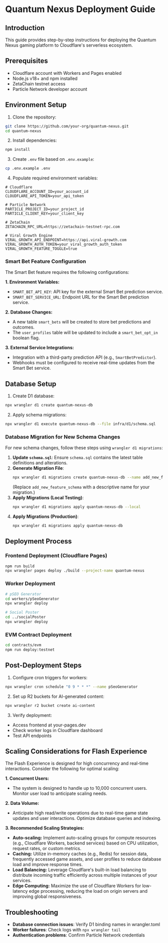 # Quantum Nexus Deployment Guide

## Introduction
This guide provides step-by-step instructions for deploying the Quantum Nexus gaming platform to Cloudflare's serverless ecosystem.

## Prerequisites
- Cloudflare account with Workers and Pages enabled
- Node.js v18+ and npm installed
- ZetaChain testnet access
- Particle Network developer account

## Environment Setup
1. Clone the repository:
```bash
git clone https://github.com/your-org/quantum-nexus.git
cd quantum-nexus
```

2. Install dependencies:
```bash
npm install
```

3. Create `.env` file based on `.env.example`:
```bash
cp .env.example .env
```

4. Populate required environment variables:
```
# Cloudflare
CLOUDFLARE_ACCOUNT_ID=your_account_id
CLOUDFLARE_API_TOKEN=your_api_token

# Particle Network
PARTICLE_PROJECT_ID=your_project_id
PARTICLE_CLIENT_KEY=your_client_key

# ZetaChain
ZETACHAIN_RPC_URL=https://zetachain-testnet-rpc.com

# Viral Growth Engine
VIRAL_GROWTH_API_ENDPOINT=https://api.viral-growth.com
VIRAL_GROWTH_AUTH_TOKEN=your_viral_growth_auth_token
VIRAL_GROWTH_FEATURE_TOGGLE=true
```

### Smart Bet Feature Configuration

The Smart Bet feature requires the following configurations:

**1. Environment Variables:**
- `SMART_BET_API_KEY`: API key for the external Smart Bet prediction service.
- `SMART_BET_SERVICE_URL`: Endpoint URL for the Smart Bet prediction service.

**2. Database Changes:**
- A new table `smart_bets` will be created to store bet predictions and outcomes.
- The `user_profiles` table will be updated to include a `smart_bet_opt_in` boolean flag.

**3. External Service Integrations:**
- Integration with a third-party prediction API (e.g., `SmartBetPredictor`).
- Webhooks must be configured to receive real-time updates from the Smart Bet service.

## Database Setup
1. Create D1 database:
```bash
npx wrangler d1 create quantum-nexus-db
```

2. Apply schema migrations:
```bash
npx wrangler d1 execute quantum-nexus-db --file infra/d1/schema.sql
```

### Database Migration for New Schema Changes

For new schema changes, follow these steps using `wrangler d1 migrations`:

1.  **Update `schema.sql`**: Ensure `schema.sql` contains the latest table definitions and alterations.
2.  **Generate Migration File**:
    ```bash
    npx wrangler d1 migrations create quantum-nexus-db --name add_new_feature_schema
    ```
    (Replace `add_new_feature_schema` with a descriptive name for your migration.)
3.  **Apply Migrations (Local Testing)**:
    ```bash
    npx wrangler d1 migrations apply quantum-nexus-db --local
    ```
4.  **Apply Migrations (Production)**:
    ```bash
    npx wrangler d1 migrations apply quantum-nexus-db
    ```

## Deployment Process
### Frontend Deployment (Cloudflare Pages)
```bash
npm run build
npx wrangler pages deploy ./build --project-name quantum-nexus
```

### Worker Deployment
```bash
# pSEO Generator
cd workers/pSeoGenerator
npx wrangler deploy

# Social Poster
cd ../socialPoster
npx wrangler deploy
```

### EVM Contract Deployment
```bash
cd contracts/evm
npm run deploy:testnet
```

## Post-Deployment Steps
1. Configure cron triggers for workers:
```bash
npx wrangler cron schedule "0 9 * * *" --name pSeoGenerator
```

2. Set up R2 buckets for AI-generated content:
```bash
npx wrangler r2 bucket create ai-content
```

3. Verify deployment:
- Access frontend at your-pages.dev
- Check worker logs in Cloudflare dashboard
- Test API endpoints

## Scaling Considerations for Flash Experience

The Flash Experience is designed for high concurrency and real-time interactions. Consider the following for optimal scaling:

**1. Concurrent Users:**
- The system is designed to handle up to 10,000 concurrent users. Monitor user load to anticipate scaling needs.

**2. Data Volume:**
- Anticipate high read/write operations due to real-time game state updates and user interactions. Optimize database queries and indexing.

**3. Recommended Scaling Strategies:**
- **Auto-scaling:** Implement auto-scaling groups for compute resources (e.g., Cloudflare Workers, backend services) based on CPU utilization, request rates, or custom metrics.
- **Caching:** Utilize in-memory caches (e.g., Redis) for session data, frequently accessed game assets, and user profiles to reduce database load and improve response times.
- **Load Balancing:** Leverage Cloudflare's built-in load balancing to distribute incoming traffic efficiently across multiple instances of your services.
- **Edge Computing:** Maximize the use of Cloudflare Workers for low-latency edge processing, reducing the load on origin servers and improving global responsiveness.

## Troubleshooting
- **Database connection issues**: Verify D1 binding names in wrangler.toml
- **Worker failures**: Check logs with `npx wrangler tail`
- **Authentication problems**: Confirm Particle Network credentials